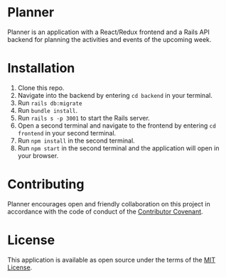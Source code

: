 # Planner

Planner is an application with a React/Redux frontend and a Rails API backend for planning the activities and events of the upcoming week.

# Installation

1. Clone this repo.
2. Navigate into the backend by entering `cd backend` in your terminal.
3. Run `rails db:migrate`
4. Run `bundle install`.
5. Run `rails s -p 3001` to start the Rails server.
6. Open a second terminal and navigate to the frontend by entering `cd frontend` in your second terminal.
7. Run `npm install` in the second terminal.
8. Run `npm start` in the second terminal and the application will open in your browser. 

# Contributing

Planner encourages open and friendly collaboration on this project in accordance with the code of conduct of the <a href="https://www.contributor-covenant.org/version/2/0/code_of_conduct/">Contributor Covenant</a>.

# License

This application is available as open source under the terms of the <a href="http://opensource.org/licenses/MIT">MIT License</a>.
